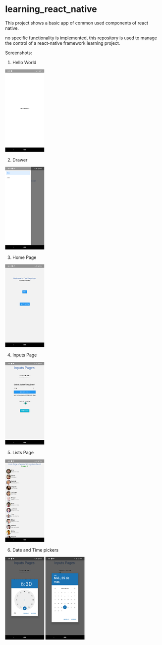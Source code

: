 # learning_react_native
This project shows a basic app of common used components of react native.


no specific functionality is implemented, this repository is used to manage the control of a react-native framework learning project.

  
 Screenshots:
  1. Hello World
  <img src="https://raw.githubusercontent.com/esbgo97/learning_react_native/master/screenshots/hello_world.png" height="25%" width="25%" />
  
  2. Drawer
  <img src="https://raw.githubusercontent.com/esbgo97/learning_react_native/master/screenshots/navigation/drawer.png" height="25%" width="25%" />
  
  3. Home Page
  <img src="https://raw.githubusercontent.com/esbgo97/learning_react_native/master/screenshots/navigation/home_page.png" height="25%" width="25%" />
  
  4. Inputs Page
  <img src="https://raw.githubusercontent.com/esbgo97/learning_react_native/master/screenshots/navigation/inputs_page.png" height="25%" width="25%" />
  
  5. Lists Page
  <img src="https://raw.githubusercontent.com/esbgo97/learning_react_native/master/screenshots/navigation/lists_page.png" height="25%" width="25%" />
  
  6. Date and Time pickers
  <img src="https://raw.githubusercontent.com/esbgo97/learning_react_native/master/screenshots/navigation/timepicker.png" height="25%" width="25%" />
  <img src="https://raw.githubusercontent.com/esbgo97/learning_react_native/master/screenshots/navigation/datepicker.png" height="25%" width="25%" />



